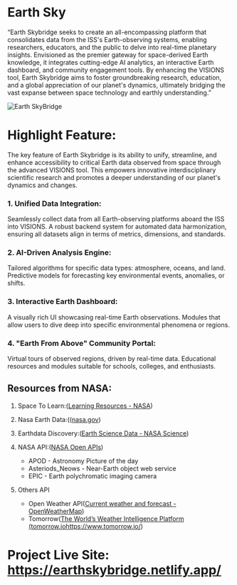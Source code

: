 # Earth Sky
“Earth Skybridge seeks to create an all-encompassing platform that consolidates data from the ISS's Earth-observing systems, enabling researchers, educators, and the public to delve into real-time planetary insights. Envisioned as the premier gateway for space-derived Earth knowledge, it integrates cutting-edge AI analytics, an interactive Earth dashboard, and community engagement tools. By enhancing the VISIONS tool, Earth Skybridge aims to foster groundbreaking research, education, and a global appreciation of our planet's dynamics, ultimately bridging the vast expanse between space technology and earthly understanding.”

![Earth SkyBridge](https://github.com/rakib38324/Earth-Sky/assets/108406603/44001cb2-d4ae-4e68-9ee2-3b8ea2b9c210)


# Highlight Feature:
The key feature of Earth Skybridge is its ability to unify, streamline, and enhance accessibility to critical Earth data observed from space through the advanced VISIONS tool. This empowers innovative interdisciplinary scientific research and promotes a deeper understanding of our planet's dynamics and changes.

### 1. Unified Data Integration: 
Seamlessly collect data from all Earth-observing platforms aboard the ISS into VISIONS. A robust backend system for automated data harmonization, ensuring all datasets align in terms of metrics, dimensions, and standards.

### 2. AI-Driven Analysis Engine: 
Tailored algorithms for specific data types: atmosphere, oceans, and land. Predictive models for forecasting key environmental events, anomalies, or shifts.

### 3. Interactive Earth Dashboard: 
A visually rich UI showcasing real-time Earth observations. Modules that allow users to dive deep into specific environmental phenomena or regions.

### 4. "Earth From Above" Community Portal:
Virtual tours of observed regions, driven by real-time data. Educational resources and modules suitable for schools, colleges, and enthusiasts.

## Resources from NASA:
1. Space To Learn:([Learning Resources - NASA](https://www.nasa.gov/learning-resources/))
2. Nasa Earth Data:(([nasa.gov](https://earthdata.nasa.gov/worldview))
3. Earthdata Discovery:([Earth Science Data - NASA Science](https://science.nasa.gov/earth/data))
4. NASA API:([NASA Open APIs](https://api.nasa.gov/))
   * APOD - Astronomy Picture of the day
   * Asteriods_Neows - Near-Earth object web service
   * EPIC - Earth polychromatic imaging camera

5. Others API
    * Open Weather API([Сurrent weather and forecast - OpenWeatherMap](https://openweathermap.org/))
    * Tomorrow([The World’s Weather Intelligence Platform (tomorrow.io](https://www.tomorrow.io/)https://www.tomorrow.io/)

# Project Live Site: https://earthskybridge.netlify.app/
